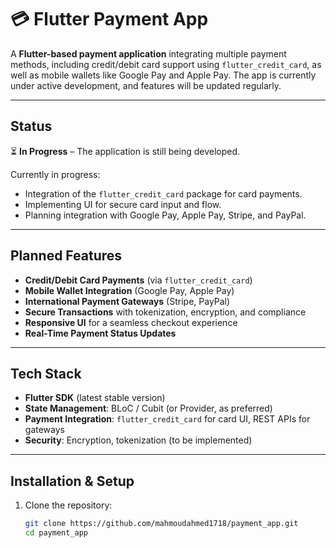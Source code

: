 # 💳 Flutter Payment App

A **Flutter-based payment application** integrating multiple payment methods, including credit/debit card support using `flutter_credit_card`, as well as mobile wallets like Google Pay and Apple Pay. The app is currently under active development, and features will be updated regularly.

---

##  Status

⏳ **In Progress** – The application is still being developed.

Currently in progress:

- Integration of the `flutter_credit_card` package for card payments.
- Implementing UI for secure card input and flow.
- Planning integration with Google Pay, Apple Pay, Stripe, and PayPal.

---

##  Planned Features

- **Credit/Debit Card Payments** (via `flutter_credit_card`)
- **Mobile Wallet Integration** (Google Pay, Apple Pay)
- **International Payment Gateways** (Stripe, PayPal)
- **Secure Transactions** with tokenization, encryption, and compliance
- **Responsive UI** for a seamless checkout experience
- **Real-Time Payment Status Updates**

---

##  Tech Stack

- **Flutter SDK** (latest stable version)
- **State Management**: BLoC / Cubit (or Provider, as preferred)
- **Payment Integration**: `flutter_credit_card` for card UI, REST APIs for gateways
- **Security**: Encryption, tokenization (to be implemented)

---

##  Installation & Setup

1. Clone the repository:
   ```bash
   git clone https://github.com/mahmoudahmed1718/payment_app.git
   cd payment_app
